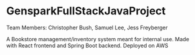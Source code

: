 # GensparkFullStackJavaProject
Team Members:
Christopher Bush,
Samuel Lee,
Jess Freyberger

A Bookstore management/inventory system meant for internal use. Made with React frontend and Spring Boot backend.
Deployed on AWS
